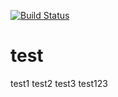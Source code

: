 [![Build Status](https://travis-ci.org/stmllr/test.svg?branch=master)](https://travis-ci.org/stmllr/test)

test
====

test1
test2
test3
test123
